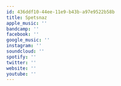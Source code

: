 ```yaml
---
id: 436ddf10-44ee-11e9-b43b-a97e9522b58b
title: Spetsnaz
apple_music: ''
bandcamp: ''
facebook: ''
google_music: ''
instagram: ''
soundcloud: ''
spotify: ''
twitter: ''
website: ''
youtube: ''
---
```

